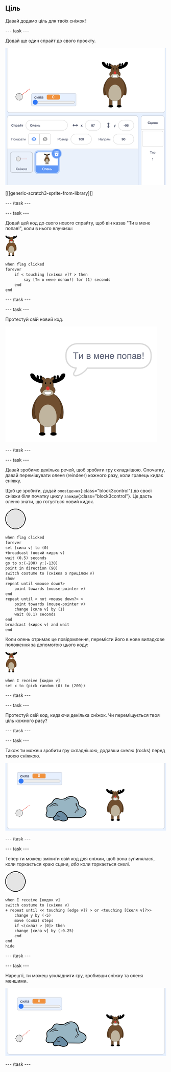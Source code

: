 ## Ціль

Давай додамо ціль для твоїх сніжок!

--- task ---

Додай ще один спрайт до свого проєкту.

![спрайт цілі на сцені](images/snow-deer.png)

[[[generic-scratch3-sprite-from-library]]]

--- /task ---

--- task ---

Додай цей код до свого нового спрайту, щоб він казав "Ти в мене попав!", коли в нього влучаєш:

![спрайт цілі](images/target-sprite.png)

```blocks3
when flag clicked
forever
    if < touching [сніжка v]? > then
        say [Ти в мене попав!] for (1) seconds
    end
end
```

--- /task ---

--- task ---

Протестуй свій новий код.

![спрайт цілі, що говорить ти в мене попав!](images/snow-hit.png)

--- /task ---

--- task ---

Давай зробимо декілька речей, щоб зробити гру складнішою. Спочатку, давай переміщувати оленя (reindeer) кожного разу, коли гравець кидає сніжку.

Щоб це зробити, додай `оповіщення`{:class="block3control"} до своєї сніжки біля початку циклу `завжди`{:class="block3control"}. Це дасть оленю знати, що готується новий кидок.

![спрайт сніжки](images/snowball-sprite.png)

```blocks3
when flag clicked
forever
set [сила v] to (0)
+broadcast (новий кидок v)
wait (0.5) seconds
go to x:(-200) y:(-130)
point in direction (90)
switch costume to (сніжка з прицілом v)
show
repeat until <mouse down?>
    point towards (mouse-pointer v)
end
repeat until < not <mouse down?> >
    point towards (mouse-pointer v)
    change [сила v] by (1)
    wait (0.1) seconds
end
broadcast (кидок v) and wait
end
```

Коли олень отримає це повідомлення, перемісти його в нове випадкове положення за допомогою цього коду:

![спрайт цілі](images/target-sprite.png)

```blocks3
when I receive [кидок v]
set x to (pick random (0) to (200))
```

--- /task ---

--- task ---

Протестуй свій код, кидаючи декілька сніжок. Чи переміщується твоя ціль кожного разу?

--- /task ---

--- task ---

Також ти можеш зробити гру складнішою, додавши скелю (rocks) перед твоєю сніжкою.

![спрайт скелі на сцені](images/snow-rock.png)

--- /task ---

--- task ---

Тепер ти можеш змінити свій код для сніжки, щоб вона зупинялася, коли торкається краю сцени, _або_ коли торкається скелі.

![спрайт сніжки](images/snowball-sprite.png)

```blocks3
when I receive [кидок v]
switch costume to (сніжка v)
+ repeat until << touching [edge v]? > or <touching [Скеля v]?>>
    change y by (-5)
    move (сила) steps
    if <(сила) > [0]> then
    change [сила v] by (-0.25)
    end
end
hide
```

--- /task ---

--- task ---

Нарешті, ти можеш ускладнити гру, зробивши сніжку та оленя меншими.

![маленькі спрайти сніжки та цілі](images/snow-small.png)

--- /task ---

